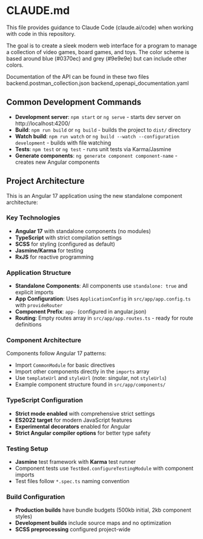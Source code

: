 # CLAUDE.md

This file provides guidance to Claude Code (claude.ai/code) when working with code in this repository.

The goal is to create a sleek modern web interface for a program to manage a collection of video games, board games, and toys.
The color scheme is based around blue (#0370ec) and grey (#9e9e9e) but can include other colors.

Documentation of the API can be found in these two files
backend.postman_collection.json
backend_openapi_documentation.yaml

## Common Development Commands

- **Development server**: `npm start` or `ng serve` - starts dev server on http://localhost:4200/
- **Build**: `npm run build` or `ng build` - builds the project to `dist/` directory
- **Watch build**: `npm run watch` or `ng build --watch --configuration development` - builds with file watching
- **Tests**: `npm test` or `ng test` - runs unit tests via Karma/Jasmine
- **Generate components**: `ng generate component component-name` - creates new Angular components

## Project Architecture

This is an Angular 17 application using the new standalone component architecture:

### Key Technologies
- **Angular 17** with standalone components (no modules)
- **TypeScript** with strict compilation settings
- **SCSS** for styling (configured as default)
- **Jasmine/Karma** for testing
- **RxJS** for reactive programming

### Application Structure
- **Standalone Components**: All components use `standalone: true` and explicit imports
- **App Configuration**: Uses `ApplicationConfig` in `src/app/app.config.ts` with `provideRouter`
- **Component Prefix**: `app-` (configured in angular.json)
- **Routing**: Empty routes array in `src/app/app.routes.ts` - ready for route definitions

### Component Architecture
Components follow Angular 17 patterns:
- Import `CommonModule` for basic directives
- Import other components directly in the `imports` array
- Use `templateUrl` and `styleUrl` (note: singular, not `styleUrls`)
- Example component structure found in `src/app/components/`

### TypeScript Configuration
- **Strict mode enabled** with comprehensive strict settings
- **ES2022 target** for modern JavaScript features
- **Experimental decorators** enabled for Angular
- **Strict Angular compiler options** for better type safety

### Testing Setup
- **Jasmine** test framework with **Karma** test runner
- Component tests use `TestBed.configureTestingModule` with component imports
- Test files follow `*.spec.ts` naming convention

### Build Configuration
- **Production builds** have bundle budgets (500kb initial, 2kb component styles)
- **Development builds** include source maps and no optimization
- **SCSS preprocessing** configured project-wide